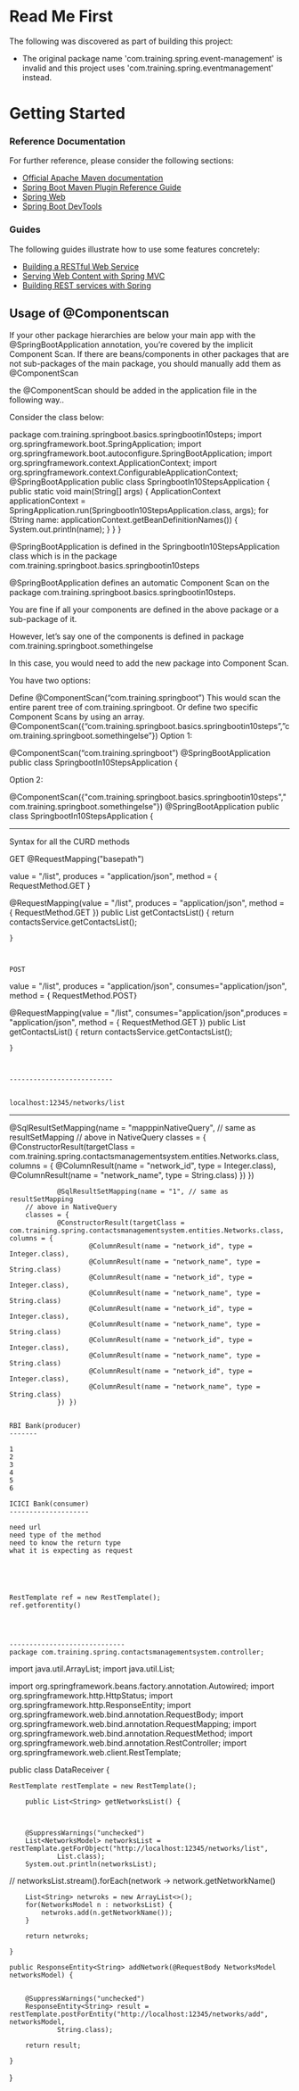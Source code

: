 # Read Me First
The following was discovered as part of building this project:

* The original package name 'com.training.spring.event-management' is invalid and this project uses 'com.training.spring.eventmanagement' instead.

# Getting Started

### Reference Documentation
For further reference, please consider the following sections:

* [Official Apache Maven documentation](https://maven.apache.org/guides/index.html)
* [Spring Boot Maven Plugin Reference Guide](https://docs.spring.io/spring-boot/docs/2.2.6.RELEASE/maven-plugin/)
* [Spring Web](https://docs.spring.io/spring-boot/docs/2.2.6.RELEASE/reference/htmlsingle/#boot-features-developing-web-applications)
* [Spring Boot DevTools](https://docs.spring.io/spring-boot/docs/2.2.6.RELEASE/reference/htmlsingle/#using-boot-devtools)

### Guides
The following guides illustrate how to use some features concretely:

* [Building a RESTful Web Service](https://spring.io/guides/gs/rest-service/)
* [Serving Web Content with Spring MVC](https://spring.io/guides/gs/serving-web-content/)
* [Building REST services with Spring](https://spring.io/guides/tutorials/bookmarks/)

Usage of @Componentscan
-----------------------

If your other package hierarchies are below your main app with the @SpringBootApplication annotation, you’re covered by the implicit Component Scan.
If there are beans/components in other packages that are not sub-packages of the main package, you should manually add them as @ComponentScan

the @ComponentScan should be added in the application file in the following way..

Consider the class below:

package com.training.springboot.basics.springbootin10steps;
import org.springframework.boot.SpringApplication;
import org.springframework.boot.autoconfigure.SpringBootApplication;
import org.springframework.context.ApplicationContext;
import org.springframework.context.ConfigurableApplicationContext;
@SpringBootApplication
public class SpringbootIn10StepsApplication {
    public static void main(String[] args) {
        ApplicationContext applicationContext =
            SpringApplication.run(SpringbootIn10StepsApplication.class, args);
        for (String name: applicationContext.getBeanDefinitionNames()) {
            System.out.println(name);
        }
    }
}

@SpringBootApplication is defined in the SpringbootIn10StepsApplication class which is in the package com.training.springboot.basics.springbootin10steps

@SpringBootApplication defines an automatic Component Scan on the package com.training.springboot.basics.springbootin10steps.

You are fine if all your components are defined in the above package or a sub-package of it.

However, let’s say one of the components is defined in package com.training.springboot.somethingelse

In this case, you would need to add the new package into Component Scan.

You have two options:

Define @ComponentScan(“com.training.springboot”) 
This would scan the entire parent tree of com.training.springboot.
Or define two specific Component Scans by using an array. 
@ComponentScan({“com.training.springboot.basics.springbootin10steps”,”com.training.springboot.somethingelse”})
Option 1:

@ComponentScan(“com.training.springboot”)
@SpringBootApplication
public class SpringbootIn10StepsApplication {

Option 2:

@ComponentScan({"com.training.springboot.basics.springbootin10steps","com.training.springboot.somethingelse"})
@SpringBootApplication
public class SpringbootIn10StepsApplication {




----------------------

Syntax for all the CURD methods

GET
@RequestMapping("basepath")


value = "/list", 
produces = "application/json",
 method = { RequestMethod.GET }


@RequestMapping(value = "/list", produces = "application/json", method = { RequestMethod.GET })
	public List<ContactsModel> getContactsList() {
		return contactsService.getContactsList();

	}
	
	
	
	POST

value = "/list", 
produces = "application/json",
consumes="application/json",
 method = { RequestMethod.POST}


@RequestMapping(value = "/list", consumes="application/json",produces = "application/json", method = { RequestMethod.GET })
	public List<ContactsModel> getContactsList() {
		return contactsService.getContactsList();

	}
	
	
	
	--------------------------
	
	
	localhost:12345/networks/list
	
---------------------------------------------------------

@SqlResultSetMapping(name = "mapppinNativeQuery", // same as resultSetMapping
		// above in NativeQuery
		classes = {
				@ConstructorResult(targetClass = com.training.spring.contactsmanagementsystem.entities.Networks.class, columns = {
						@ColumnResult(name = "network_id", type = Integer.class),
						@ColumnResult(name = "network_name", type = String.class)
				}) })	
				
				@SqlResultSetMapping(name = "1", // same as resultSetMapping
		// above in NativeQuery
		classes = {
				@ConstructorResult(targetClass = com.training.spring.contactsmanagementsystem.entities.Networks.class, columns = {
						@ColumnResult(name = "network_id", type = Integer.class),
						@ColumnResult(name = "network_name", type = String.class)
						@ColumnResult(name = "network_id", type = Integer.class),
						@ColumnResult(name = "network_name", type = String.class)
						@ColumnResult(name = "network_id", type = Integer.class),
						@ColumnResult(name = "network_name", type = String.class)
						@ColumnResult(name = "network_id", type = Integer.class),
						@ColumnResult(name = "network_name", type = String.class)
						@ColumnResult(name = "network_id", type = Integer.class),
						@ColumnResult(name = "network_name", type = String.class)
				}) })	
	
	
	RBI Bank(producer)
	-------
	
	1
	2
	3
	4
	5
	6
	
	ICICI Bank(consumer)
	--------------------
	
	need url
	need type of the method
	need to know the return type
	what it is expecting as request
	

	
	
	
	RestTemplate ref = new RestTemplate();
	ref.getforentity()
	
	
	
	
	-----------------------------
	package com.training.spring.contactsmanagementsystem.controller;

import java.util.ArrayList;
import java.util.List;

import org.springframework.beans.factory.annotation.Autowired;
import org.springframework.http.HttpStatus;
import org.springframework.http.ResponseEntity;
import org.springframework.web.bind.annotation.RequestBody;
import org.springframework.web.bind.annotation.RequestMapping;
import org.springframework.web.bind.annotation.RequestMethod;
import org.springframework.web.bind.annotation.RestController;
import org.springframework.web.client.RestTemplate;



public class DataReceiver {

	RestTemplate restTemplate = new RestTemplate();

		public List<String> getNetworksList() {
			
		

		@SuppressWarnings("unchecked")
		List<NetworksModel> networksList = restTemplate.getForObject("http://localhost:12345/networks/list",
				List.class);
		System.out.println(networksList);
		
//		networksList.stream().forEach(network -> network.getNetworkName()
		
		List<String> netwroks = new ArrayList<>();
		for(NetworksModel n : networksList) {
			netwroks.add(n.getNetworkName());
		}

		return netwroks;

	}

	public ResponseEntity<String> addNetwork(@RequestBody NetworksModel networksModel) {
		

		@SuppressWarnings("unchecked")
		ResponseEntity<String> result = restTemplate.postForEntity("http://localhost:12345/networks/add", networksModel,
				String.class);

		return result;

	}

}
	